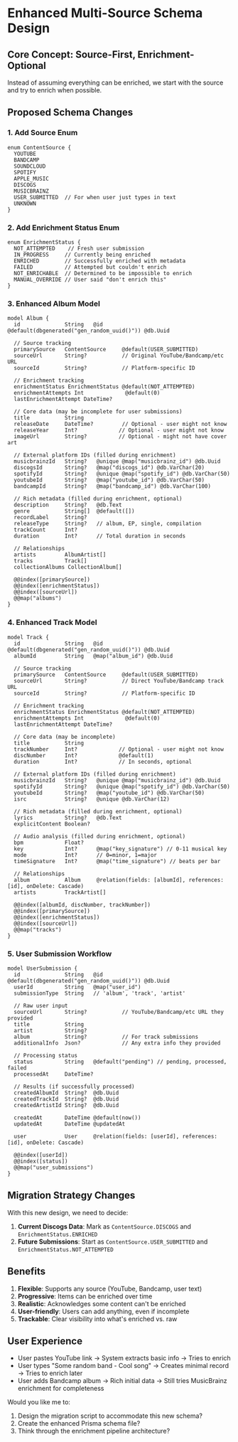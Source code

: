 # Enhanced Multi-Source Schema Design

## Core Concept: Source-First, Enrichment-Optional

Instead of assuming everything can be enriched, we start with the source and try to enrich when possible.

## Proposed Schema Changes

### 1. Add Source Enum
```prisma
enum ContentSource {
  YOUTUBE
  BANDCAMP  
  SOUNDCLOUD
  SPOTIFY
  APPLE_MUSIC
  DISCOGS
  MUSICBRAINZ
  USER_SUBMITTED  // For when user just types in text
  UNKNOWN
}
```

### 2. Add Enrichment Status Enum
```prisma
enum EnrichmentStatus {
  NOT_ATTEMPTED    // Fresh user submission
  IN_PROGRESS     // Currently being enriched
  ENRICHED        // Successfully enriched with metadata
  FAILED          // Attempted but couldn't enrich
  NOT_ENRICHABLE  // Determined to be impossible to enrich
  MANUAL_OVERRIDE // User said "don't enrich this"
}
```

### 3. Enhanced Album Model
```prisma
model Album {
  id              String   @id @default(dbgenerated("gen_random_uuid()")) @db.Uuid
  
  // Source tracking
  primarySource   ContentSource     @default(USER_SUBMITTED)
  sourceUrl       String?           // Original YouTube/Bandcamp/etc URL
  sourceId        String?           // Platform-specific ID
  
  // Enrichment tracking  
  enrichmentStatus EnrichmentStatus @default(NOT_ATTEMPTED)
  enrichmentAttempts Int             @default(0)
  lastEnrichmentAttempt DateTime?
  
  // Core data (may be incomplete for user submissions)
  title           String
  releaseDate     DateTime?         // Optional - user might not know
  releaseYear     Int?             // Optional - user might not know
  imageUrl        String?          // Optional - might not have cover art
  
  // External platform IDs (filled during enrichment)
  musicbrainzId   String?   @unique @map("musicbrainz_id") @db.Uuid
  discogsId       String?   @map("discogs_id") @db.VarChar(20)
  spotifyId       String?   @unique @map("spotify_id") @db.VarChar(50)
  youtubeId       String?   @map("youtube_id") @db.VarChar(50)
  bandcampId      String?   @map("bandcamp_id") @db.VarChar(100)
  
  // Rich metadata (filled during enrichment, optional)
  description     String?   @db.Text
  genre           String[]  @default([])
  recordLabel     String?
  releaseType     String?   // album, EP, single, compilation
  trackCount      Int?
  duration        Int?      // Total duration in seconds
  
  // Relationships
  artists         AlbumArtist[]
  tracks          Track[]
  collectionAlbums CollectionAlbum[]
  
  @@index([primarySource])
  @@index([enrichmentStatus])
  @@index([sourceUrl])
  @@map("albums")
}
```

### 4. Enhanced Track Model
```prisma
model Track {
  id              String   @id @default(dbgenerated("gen_random_uuid()")) @db.Uuid
  albumId         String   @map("album_id") @db.Uuid
  
  // Source tracking
  primarySource   ContentSource     @default(USER_SUBMITTED)
  sourceUrl       String?           // Direct YouTube/Bandcamp track URL
  sourceId        String?           // Platform-specific ID
  
  // Enrichment tracking
  enrichmentStatus EnrichmentStatus @default(NOT_ATTEMPTED)
  enrichmentAttempts Int             @default(0)
  lastEnrichmentAttempt DateTime?
  
  // Core data (may be incomplete)
  title           String
  trackNumber     Int?             // Optional - user might not know
  discNumber      Int?             @default(1)
  duration        Int?             // In seconds, optional
  
  // External platform IDs (filled during enrichment)
  musicbrainzId   String?   @unique @map("musicbrainz_id") @db.Uuid
  spotifyId       String?   @unique @map("spotify_id") @db.VarChar(50)
  youtubeId       String?   @map("youtube_id") @db.VarChar(50)
  isrc            String?   @unique @db.VarChar(12)
  
  // Rich metadata (filled during enrichment, optional)
  lyrics          String?   @db.Text
  explicitContent Boolean?
  
  // Audio analysis (filled during enrichment, optional)
  bpm             Float?
  key             Int?      @map("key_signature") // 0-11 musical key
  mode            Int?      // 0=minor, 1=major
  timeSignature   Int?      @map("time_signature") // beats per bar
  
  // Relationships
  album           Album     @relation(fields: [albumId], references: [id], onDelete: Cascade)
  artists         TrackArtist[]
  
  @@index([albumId, discNumber, trackNumber])
  @@index([primarySource])
  @@index([enrichmentStatus])
  @@index([sourceUrl])
  @@map("tracks")
}
```

### 5. User Submission Workflow
```prisma
model UserSubmission {
  id              String   @id @default(dbgenerated("gen_random_uuid()")) @db.Uuid
  userId          String   @map("user_id")
  submissionType  String   // 'album', 'track', 'artist'
  
  // Raw user input
  sourceUrl       String?           // YouTube/Bandcamp/etc URL they provided
  title           String
  artist          String?
  album           String?           // For track submissions
  additionalInfo  Json?             // Any extra info they provided
  
  // Processing status
  status          String   @default("pending") // pending, processed, failed
  processedAt     DateTime?
  
  // Results (if successfully processed)
  createdAlbumId  String?  @db.Uuid
  createdTrackId  String?  @db.Uuid
  createdArtistId String?  @db.Uuid
  
  createdAt       DateTime @default(now())
  updatedAt       DateTime @updatedAt
  
  user            User     @relation(fields: [userId], references: [id], onDelete: Cascade)
  
  @@index([userId])
  @@index([status])
  @@map("user_submissions")
}
```

## Migration Strategy Changes

With this new design, we need to decide:

1. **Current Discogs Data**: Mark as `ContentSource.DISCOGS` and `EnrichmentStatus.ENRICHED`
2. **Future Submissions**: Start as `ContentSource.USER_SUBMITTED` and `EnrichmentStatus.NOT_ATTEMPTED`

## Benefits

1. **Flexible**: Supports any source (YouTube, Bandcamp, user text)
2. **Progressive**: Items can be enriched over time
3. **Realistic**: Acknowledges some content can't be enriched
4. **User-friendly**: Users can add anything, even if incomplete
5. **Trackable**: Clear visibility into what's enriched vs. raw

## User Experience

- User pastes YouTube link → System extracts basic info → Tries to enrich
- User types "Some random band - Cool song" → Creates minimal record → Tries to enrich later
- User adds Bandcamp album → Rich initial data → Still tries MusicBrainz enrichment for completeness

Would you like me to:
1. Design the migration script to accommodate this new schema?
2. Create the enhanced Prisma schema file?
3. Think through the enrichment pipeline architecture?

